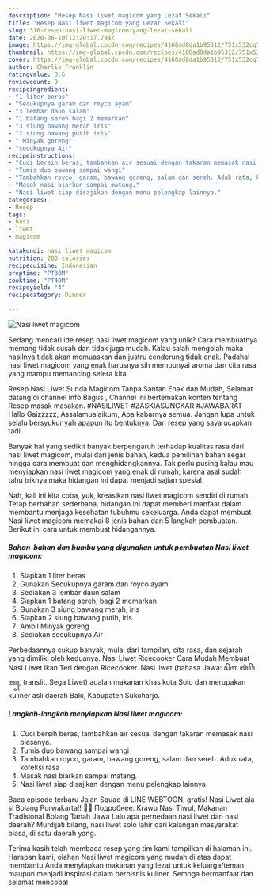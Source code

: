 ```yaml
---
description: "Resep Nasi liwet magicom yang Lezat Sekali"
title: "Resep Nasi liwet magicom yang Lezat Sekali"
slug: 316-resep-nasi-liwet-magicom-yang-lezat-sekali
date: 2020-06-10T12:20:17.794Z
image: https://img-global.cpcdn.com/recipes/4168ad8da1b95312/751x532cq70/nasi-liwet-magicom-foto-resep-utama.jpg
thumbnail: https://img-global.cpcdn.com/recipes/4168ad8da1b95312/751x532cq70/nasi-liwet-magicom-foto-resep-utama.jpg
cover: https://img-global.cpcdn.com/recipes/4168ad8da1b95312/751x532cq70/nasi-liwet-magicom-foto-resep-utama.jpg
author: Charlie Franklin
ratingvalue: 3.6
reviewcount: 9
recipeingredient:
- "1 liter beras"
- "Secukupnya garam dan royco ayam"
- "3 lembar daun salam"
- "1 batang sereh bagi 2 memarkan"
- "3 siung bawang merah iris"
- "2 siung bawang putih iris"
- " Minyak goreng"
- "secukupnya Air"
recipeinstructions:
- "Cuci bersih beras, tambahkan air sesuai dengan takaran memasak nasi biasanya."
- "Tumis duo bawang sampai wangi"
- "Tambahkan royco, garam, bawang goreng, salam dan sereh. Aduk rata, koreksi rasa"
- "Masak nasi biarkan sampai matang."
- "Nasi liwet siap disajikan dengan menu pelengkap lainnya."
categories:
- Resep
tags:
- nasi
- liwet
- magicom

katakunci: nasi liwet magicom 
nutrition: 280 calories
recipecuisine: Indonesian
preptime: "PT30M"
cooktime: "PT40M"
recipeyield: "4"
recipecategory: Dinner

---
```



![Nasi liwet magicom](https://img-global.cpcdn.com/recipes/4168ad8da1b95312/751x532cq70/nasi-liwet-magicom-foto-resep-utama.jpg)

Sedang mencari ide resep nasi liwet magicom yang unik? Cara membuatnya memang tidak susah dan tidak juga mudah. Kalau salah mengolah maka hasilnya tidak akan memuaskan dan justru cenderung tidak enak. Padahal nasi liwet magicom yang enak harusnya sih mempunyai aroma dan cita rasa yang mampu memancing selera kita.

Resep Nasi Liwet Sunda Magicom Tanpa Santan Enak dan Mudah, Selamat datang di channel Info Bagus , Channel ini bertemakan konten tentang Resep masak masakan. #NASILIWET #ZASKIASUNGKAR #JAWABARAT Hallo Gaizzzzz, Assalamualaikum, Apa kabarnya semua. Jangan lupa untuk selalu bersyukur yah apapun itu bentuknya. Dari resep yang saya ucapkan tadi.

Banyak hal yang sedikit banyak berpengaruh terhadap kualitas rasa dari nasi liwet magicom, mulai dari jenis bahan, kedua pemilihan bahan segar hingga cara membuat dan menghidangkannya. Tak perlu pusing kalau mau menyiapkan nasi liwet magicom yang enak di rumah, karena asal sudah tahu triknya maka hidangan ini dapat menjadi sajian spesial.


Nah, kali ini kita coba, yuk, kreasikan nasi liwet magicom sendiri di rumah. Tetap berbahan sederhana, hidangan ini dapat memberi manfaat dalam membantu menjaga kesehatan tubuhmu sekeluarga. Anda dapat membuat Nasi liwet magicom memakai 8 jenis bahan dan 5 langkah pembuatan. Berikut ini cara untuk membuat hidangannya.

<!--inarticleads1-->

##### Bahan-bahan dan bumbu yang digunakan untuk pembuatan Nasi liwet magicom:

1. Siapkan 1 liter beras
1. Gunakan Secukupnya garam dan royco ayam
1. Sediakan 3 lembar daun salam
1. Siapkan 1 batang sereh, bagi 2 memarkan
1. Gunakan 3 siung bawang merah, iris
1. Siapkan 2 siung bawang putih, iris
1. Ambil  Minyak goreng
1. Sediakan secukupnya Air


Perbedaannya cukup banyak, mulai dari tampilan, cita rasa, dan sejarah yang dimiliki oleh keduanya. Nasi Liwet Ricecooker Cara Mudah Membuat Nasi Liwet Ikan Teri dengan Ricecooker. Nasi liwet (bahasa Jawa: ꦱꦼꦒ ꦭꦶꦮꦼꦠ꧀, translit. Sega Liwet) adalah makanan khas kota Solo dan merupakan kuliner asli daerah Baki, Kabupaten Sukoharjo. 

<!--inarticleads2-->

##### Langkah-langkah menyiapkan Nasi liwet magicom:

1. Cuci bersih beras, tambahkan air sesuai dengan takaran memasak nasi biasanya.
1. Tumis duo bawang sampai wangi
1. Tambahkan royco, garam, bawang goreng, salam dan sereh. Aduk rata, koreksi rasa
1. Masak nasi biarkan sampai matang.
1. Nasi liwet siap disajikan dengan menu pelengkap lainnya.


Baca episode terbaru Jajan Squad di LINE WEBTOON, gratis! Nasi Liwet ala si Bolang Purwakarta!! 🤤🤤 Подробнее. Krawu Nasi Tiwul, Makanan Tradisional Bolang Tanah Jawa Lalu apa pernedaan nasi liwet dan nasi daerah? Murdijati bilang, nasi liwet solo lahir dari kalangan masyarakat biasa, di satu daerah yang. 

Terima kasih telah membaca resep yang tim kami tampilkan di halaman ini. Harapan kami, olahan Nasi liwet magicom yang mudah di atas dapat membantu Anda menyiapkan makanan yang lezat untuk keluarga/teman maupun menjadi inspirasi dalam berbisnis kuliner. Semoga bermanfaat dan selamat mencoba!
